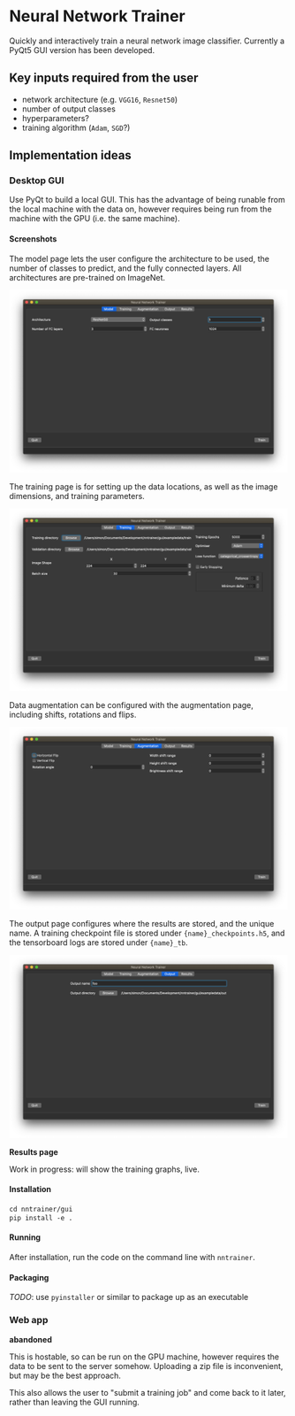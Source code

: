 # Neural Network Trainer

Quickly and interactively train a neural network image classifier. Currently a PyQt5 GUI version has been developed.

## Key inputs required from the user

* network architecture (e.g. `VGG16`, `Resnet50`)
* number of output classes
* hyperparameters?
* training algorithm (`Adam`, `SGD`?)

## Implementation ideas

### Desktop GUI

Use PyQt to build a local GUI. This has the advantage of being runable from the local machine with the data on, however requires being run from the machine with the GPU (i.e. the same machine).

#### Screenshots

The model page lets the user configure the architecture to be used, the number of classes to predict, and the fully connected layers. All architectures are pre-trained on ImageNet.

![Model page](.readme/images/model_page.png)

The training page is for setting up the data locations, as well as the image dimensions, and training parameters.

![Training page](.readme/images/training_page.png)

Data augmentation can be configured with the augmentation page, including shifts, rotations and flips.

![Augmentation page](.readme/images/augmentation_page.png)

The output page configures where the results are stored, and the unique name. A training checkpoint file is stored under `{name}_checkpoints.h5`, and the tensorboard logs are stored under `{name}_tb`. 

![Output page](.readme/images/output_page.png)

**Results page**

Work in progress: will show the training graphs, live.

#### Installation

```git clone https://github.com/mindriot101/nntrainer
cd nntrainer/gui
pip install -e .
```

#### Running

After installation, run the code on the command line with `nntrainer`.

#### Packaging

*TODO*: use `pyinstaller` or similar to package up as an executable

### Web app

**abandoned**

This is hostable, so can be run on the GPU machine, however requires the data to be sent to the server somehow. Uploading a zip file is inconvenient, but may be the best approach.

This also allows the user to "submit a training job" and come back to it later, rather than leaving the GUI running.
